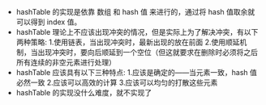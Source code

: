 * hashTable 的实现是依靠 数组 和 hash 值 来进行的，通过将 hash 值取余就可以得到 index 值。
* hashTable 理论上不应该出现冲突的情况，但是实际上为了解决冲突，有以下两种策略:
    1.使用链表，当出现冲突时，最新出现的放在前面
    2.使用顺延机制，当出现冲突时，要向后顺延到一个空位（但这就要求在删除时必须将之后所有连续的非空元素进行处理）
* hashTable 应该具有以下三种特点:
    1.应该是确定的——当元素一致，hash 值必然一致
    2.应该可以高效的计算
    3.应该可以均匀的打散这些元素
* hashTable 的实现没什么难度，就不实现了